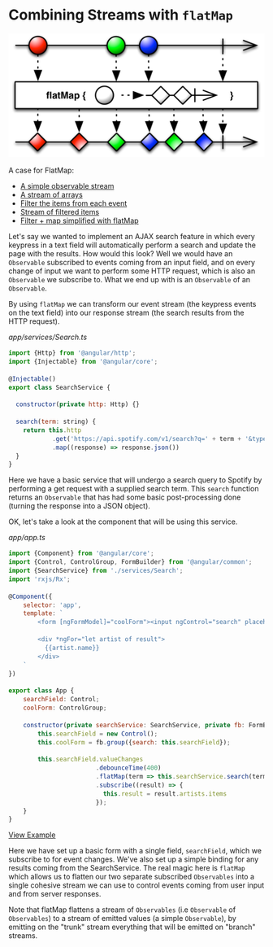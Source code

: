 # Combining Streams with `flatMap`

![FlatMap created by ReactiveX licensed under CC-3 (http://reactivex.io/documentation/operators/flatmap.html)](../images/flat-map.png)

A case for FlatMap:

- [A simple observable stream](http://jsbin.com/nutegi/36/edit?js,console)
- [A stream of arrays](http://jsbin.com/lerake/3/edit?js,console)
- [Filter the items from each event](http://jsbin.com/widadiz/2/edit?js,console)
- [Stream of filtered items](http://jsbin.com/reyoja/2/edit?js,console)
- [Filter + map simplified with flatMap](http://jsbin.com/sahiye/2/edit?js,console)


Let's say we wanted to implement an AJAX search feature in which every keypress in a text field will automatically perform a search and update the page with the results. How would this look? Well we would have an `Observable` subscribed to events coming from an input field, and on every change of input we want to perform some HTTP request, which is also an `Observable` we subscribe to. What we end up with is an `Observable` of an `Observable`.

By using `flatMap` we can transform our event stream (the keypress events on the text field) into our response stream (the search results from the HTTP request).

*app/services/Search.ts*

```js
import {Http} from '@angular/http';
import {Injectable} from '@angular/core';

@Injectable()
export class SearchService {

  constructor(private http: Http) {}

  search(term: string) {
    return this.http
    		.get('https://api.spotify.com/v1/search?q=' + term + '&type=artist')
    		.map((response) => response.json())
  }
}
```

Here we have a basic service that will undergo a search query to Spotify by performing a get request with a supplied search term. This `search` function returns an `Observable` that has had some basic post-processing done (turning the response into a JSON object).

OK, let's take a look at the component that will be using this service.

*app/app.ts*

```js
import {Component} from '@angular/core';
import {Control, ControlGroup, FormBuilder} from '@angular/common';
import {SearchService} from './services/Search';
import 'rxjs/Rx';

@Component({
	selector: 'app',
	template: `
		<form [ngFormModel]="coolForm"><input ngControl="search" placeholder="Search Spotify artist"></form>

		<div *ngFor="let artist of result">
		  {{artist.name}}
		</div>
	`
})

export class App {
	searchField: Control;
	coolForm: ControlGroup;

	constructor(private searchService: SearchService, private fb: FormBuilder) {
		this.searchField = new Control();
		this.coolForm = fb.group({search: this.searchField});

		this.searchField.valueChanges
						.debounceTime(400)
						.flatMap(term => this.searchService.search(term))
						.subscribe((result) => {
						  this.result = result.artists.items
						});
	}
}
```
[View Example](http://plnkr.co/edit/CHfYcFT3kVJZRmb4tCFS?p=preview)

Here we have set up a basic form with a single field, `searchField`, which we subscribe to for event changes.
We've also set up a simple binding for any results coming from the SearchService.
The real magic here is `flatMap` which allows us to flatten our two separate subscribed `Observables`
into a single cohesive stream we can use to control events coming from user input and from server responses.

Note that flatMap flattens a stream of `Observables` (i.e `Observable` of `Observables`) to a stream of emitted values (a simple `Observable`), by emitting on the "trunk" stream everything that will be emitted on "branch" streams.
